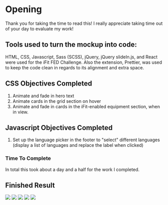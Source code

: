 # Opening

Thank you for taking the time to read this! I really appreciate taking time out of your day to evaluate my work!

## Tools used to turn the mockup into code:

HTML, CSS, Javascript, Sass (SCSS), jQuery, jQuery slideIn.js, and React were used for the iFit FED Challenge. Also the extension, Prettier, was used to keep the code clean in regards to its alignment and extra space.

## CSS Objectives Completed

1. Animate and fade in hero text
2. Animate cards in the grid section on hover
3. Animate and fade in cards in the iFit-enabled equipment section, when in view.

## Javascript Objectives Completed

1. Set up the language picker in the footer to "select" different languages (display a list of languages and replace the label when clicked)

### Time To Complete

In total this took about a day and a half for the work I completed.

## Finished Result

![](https://user-images.githubusercontent.com/29030325/83676379-6c0e3c00-a58f-11ea-9c7a-b29b23949d11.png)
![](https://user-images.githubusercontent.com/29030325/83676366-69134b80-a58f-11ea-9e77-d19a6067cbc8.png)
![](https://user-images.githubusercontent.com/29030325/83676370-6a447880-a58f-11ea-903a-b974661d47fc.png)
![](https://user-images.githubusercontent.com/29030325/83676375-6b75a580-a58f-11ea-8962-368e2a0ba39b.png)
![](https://user-images.githubusercontent.com/29030325/83676376-6b75a580-a58f-11ea-8278-f3725b260a54.png)
